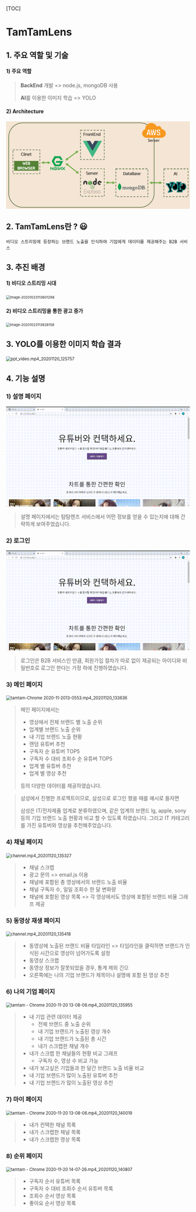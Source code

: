 [TOC]

# TamTamLens

## 1. 주요 역할 및 기술 

#### 1) 주요 역할

> **BackEnd** 개발 => node.js, mongoDB 사용 
>
> **AI**를 이용한 이미지 학습 => YOLO 



#### 2) Architecture

<img src="README.assets/image-20201120124650676.png" alt="image-20201120124650676" style="zoom:67%;" />



## 2. TamTamLens란 ? :smiley:

```
비디오 스트리밍에 등장하는 브랜드 노출을 인식하여 기업에게 데이터를 제공해주는 B2B 서비스
```




## 3. 추진 배경

#### 1) 비디오 스트리밍 시대

<img src="README.assets/image-20201023113801298.png" alt="image-20201023113801298" style="zoom: 67%;" />



#### 2) 비디오 스트리밍을 통한 광고 증가

<img src="README.assets/image-20201023113828158.png" alt="image-20201023113828158" style="zoom: 67%;" />



## 3. YOLO를 이용한 이미지 학습 결과

<img src="README.assets/ppt_video.mp4_20201120_125757.gif" alt="ppt_video.mp4_20201120_125757" style="zoom:80%;" />



## 4. 기능 설명

### 1) 설명 페이지

<img src="README.assets/tamtam-Chrome 2020-11-2013-05-27.mp4_20201120_133609.gif" alt="tamtam-Chrome 2020-11-2013-05-27.mp4_20201120_133609" style="zoom:80%;" />



> 설명 페이지에서는 탐탐렌즈 서비스에서 어떤 정보를 얻을 수 있는지에 대해 간략하게 보여주었습니다. 



### 2) 로그인 

<img src="README.assets/tamtam-Chrome 2020-11-2013-0553.mp4_20201120_133625.gif" alt="tamtam-Chrome 2020-11-2013-0553.mp4_20201120_133625" style="zoom:80%;" />



> 로그인은 B2B 서비스인 만큼, 회원가입 절차가 따로 없이 제공되는 아이디와 비밀번호로 로그인 한다는 가정 하에 진행하였습니다. 



### 3) 메인 페이지

<img src="README.assets/tamtam-Chrome 2020-11-2013-0553.mp4_20201120_133636.gif" alt="tamtam-Chrome 2020-11-2013-0553.mp4_20201120_133636" style="zoom:80%;" />



> 메인 페이지에서는 
>
> - 영상에서 전체 브랜드 별 노출 순위
> - 업계별 브랜드 노출 순위
> - 내 기업 브랜드 노출 현황
> - 랜덤 유튜버 추천
> - 구독자 순 유튜버 TOP5
> - 구독자 수 대비 조회수 순 유튜버 TOP5
> - 업계 별 유튜버 추천
> - 업계 별 영상 추천
>
> 등의 다양한 데이터를 제공하였습니다. 



> 삼성에서 진행한 프로젝트이므로, 삼성으로 로그인 했을 때를 예시로 들자면 
>
> 삼성은 IT/전자제품 업계로 분류하였으며, 같은 업계의 브랜드 lg, apple, sony 등의 기업 브랜드 노출 현황과 비교 할 수 있도록 하였습니다. 그리고 IT 카테고리를 가진 유튜버와 영상을 추천해주었습니다. 



### 4) 채널 페이지

<img src="README.assets/channel.mp4_20201120_135327.gif" alt="channel.mp4_20201120_135327" style="zoom:80%;" />



> - 채널 스크랩 
> - 광고 문의 => email.js 이용 
> - 채널에 포함된 총 영상에서의 브랜드 노출 비율
> - 채널 구독자 수, 일일 조회수 한 달 변화량 
> - 채널에 포함된 영상 목록 => 각 영상에서도 영상에 포함된 브랜드 비율 그래프 제공



### 5) 동영상 재생 페이지

<img src="README.assets/channel.mp4_20201120_135418.gif" alt="channel.mp4_20201120_135418" style="zoom:80%;" />



> - 동영상에 노출된 브랜드 비율 타임라인 => 타임라인을 클릭하면 브랜드가 인식된 시간으로 영상이 넘어가도록 설정 
> - 동영상 스크랩
> - 동영상 정보가 잘못되었을 경우, 통계 제외 긴으
> - 오른쪽에는 나의 기업 브랜드가 제목이나 설명에 포함 된 영상 추천 



### 6) 나의 기업 페이지

<img src="README.assets/tamtam - Chrome 2020-11-20 13-08-06.mp4_20201120_135955.gif" alt="tamtam - Chrome 2020-11-20 13-08-06.mp4_20201120_135955" style="zoom:80%;" />



> - 내 기업 관련 데이터 제공 
>   - 전체 브랜드 중 노출 순위
>   - 내 기업 브랜드가 노출된 영상 개수
>   - 내 기업 브랜드가 노출된 총 시간 
>   - 내가 스크랩한 채널 개수 
> - 내가 스크랩 한 채널들의 현황 비교 그래프 
>   - 구독자 수, 영상 수 비교 가능 
> - 내가 보고싶은 기업들과 한 달간 브랜드 노출 비율 비교 
> - 내 기업 브랜드가 많이 노출된 유튜버 추천
> - 내 기업 브랜드가 많이 노출된 영상 추천



### 7) 마이 페이지

<img src="README.assets/tamtam - Chrome 2020-11-20 13-08-06.mp4_20201120_140019.gif" alt="tamtam - Chrome 2020-11-20 13-08-06.mp4_20201120_140019" style="zoom:80%;" />



> - 내가 컨택한 채널 목록
> - 내가 스크랩한 채널 목록
> - 내가 스크랩한 영상 목록 



### 8) 순위 페이지

<img src="README.assets/tamtam - Chrome 2020-11-20 14-07-26.mp4_20201120_140807.gif" alt="tamtam - Chrome 2020-11-20 14-07-26.mp4_20201120_140807" style="zoom:80%;" />



> - 구독자 순서 유튜버 목록
> - 구독자 수 대비 조회수 순서 유튜버 목록
> - 조회수 순서 영상 목록
> - 좋아요 순서 영상 목록





